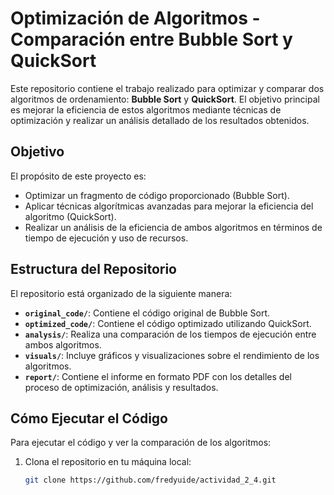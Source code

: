 # Optimización de Algoritmos - Comparación entre Bubble Sort y QuickSort

Este repositorio contiene el trabajo realizado para optimizar y comparar dos algoritmos de ordenamiento: **Bubble Sort** y **QuickSort**. El objetivo principal es mejorar la eficiencia de estos algoritmos mediante técnicas de optimización y realizar un análisis detallado de los resultados obtenidos.

## Objetivo

El propósito de este proyecto es:
- Optimizar un fragmento de código proporcionado (Bubble Sort).
- Aplicar técnicas algorítmicas avanzadas para mejorar la eficiencia del algoritmo (QuickSort).
- Realizar un análisis de la eficiencia de ambos algoritmos en términos de tiempo de ejecución y uso de recursos.

## Estructura del Repositorio

El repositorio está organizado de la siguiente manera:

- **`original_code/`**: Contiene el código original de Bubble Sort.
- **`optimized_code/`**: Contiene el código optimizado utilizando QuickSort.
- **`analysis/`**: Realiza una comparación de los tiempos de ejecución entre ambos algoritmos.
- **`visuals/`**: Incluye gráficos y visualizaciones sobre el rendimiento de los algoritmos.
- **`report/`**: Contiene el informe en formato PDF con los detalles del proceso de optimización, análisis y resultados.

## Cómo Ejecutar el Código

Para ejecutar el código y ver la comparación de los algoritmos:

1. Clona el repositorio en tu máquina local:
   ```bash
   git clone https://github.com/fredyuide/actividad_2_4.git
